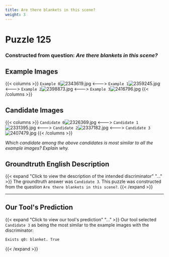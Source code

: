 ```yaml
---
title: Are there blankets in this scene?
weight: 3
---
```


# Puzzle 125
### Constructed from question: _Are there blankets in this scene?_


## Example Images
{{< columns >}}
`Example 0`![2343619.jpg](/gqa_images/2343619.jpg)
<--->
`Example 1`![2359245.jpg](/gqa_images/2359245.jpg)
<--->
`Example 2`![2398873.jpg](/gqa_images/2398873.jpg)
<--->
`Example 3`![2416796.jpg](/gqa_images/2416796.jpg)
{{< /columns >}}

## Candidate Images
{{< columns >}}
`Candidate 0`![2326369.jpg](/gqa_images/2326369.jpg)
<--->
`Candidate 1`![2331395.jpg](/gqa_images/2331395.jpg)
<--->
`Candidate 2`![2337182.jpg](/gqa_images/2337182.jpg)
<--->
`Candidate 3`![2407479.jpg](/gqa_images/2407479.jpg)
{{< /columns >}}

*Which candidate among the above candidates is most similar to all the example images? Explain why.*

## Groundtruth English Description

{{< expand "Click to view the description of the intended discriminator" "..." >}}
The groundtruth answer was `Candidate 3`. This puzzle was constructed from the question `Are there blankets in this scene?`.
{{< /expand >}}

---

## Our Tool's Prediction

{{< expand "Click to view our tool's prediction" "..." >}}
Our tool selected `Candidate 3` as being the most similar to the example images with the discriminator:
```plaintext
Exists q0: blanket. True
```
{{< /expand >}}
